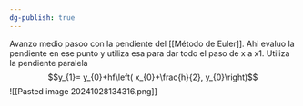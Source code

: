 ```yaml
---
dg-publish: true
---
```

Avanzo medio pasoo con la pendiente del [[Método de Euler]]. Ahi evaluo la pendiente en ese punto y utiliza esa para dar todo el paso de x a x1. Utiliza la pendiente paralela
$$y_{1}= y_{0}+hf\left( x_{0}+\frac{h}{2}, y_{0}\right)$$
![[Pasted image 20241028134316.png]] 